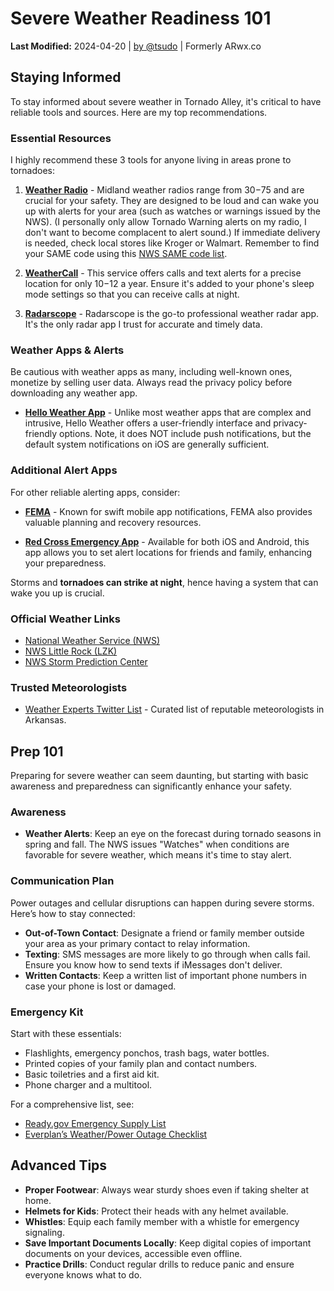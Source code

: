 # Severe Weather Readiness 101
**Last Modified:** 2024-04-20 | [by @tsudo](https://t5u.us/landing) | Formerly ARwx.co

## Staying Informed

To stay informed about severe weather in Tornado Alley, it's critical to have reliable tools and sources. Here are my top recommendations.

### Essential Resources

I highly recommend these 3 tools for anyone living in areas prone to tornadoes:

1. **[Weather Radio](https://a.co/d/6sKr92p)** - Midland weather radios range from $30-$75 and are crucial for your safety. They are designed to be loud and can wake you up with alerts for your area (such as watches or warnings issued by the NWS). (I personally only allow Tornado Warning alerts on my radio, I don't want to become complacent to alert sound.) If immediate delivery is needed, check local stores like Kroger or Walmart. Remember to find your SAME code using this [NWS SAME code list](https://www.nws.noaa.gov/nwr/coverage/ccov.php?State=AR).

2. **[WeatherCall](https://weathercallservices.com/personal-use/)** - This service offers calls and text alerts for a precise location for only $10-$12 a year. Ensure it's added to your phone's sleep mode settings so that you can receive calls at night.

3. **[Radarscope](https://www.radarscope.app/)** - Radarscope is the go-to professional weather radar app. It's the only radar app I trust for accurate and timely data.

### Weather Apps & Alerts

Be cautious with weather apps as many, including well-known ones, monetize by selling user data. Always read the privacy policy before downloading any weather app.

- **[Hello Weather App](https://helloweather.com/)** - Unlike most weather apps that are complex and intrusive, Hello Weather offers a user-friendly interface and privacy-friendly options. Note, it does NOT include push notifications, but the default system notifications on iOS are generally sufficient.

### Additional Alert Apps

For other reliable alerting apps, consider:

- **[FEMA](https://www.fema.gov/about/news-multimedia/mobile-products#download)** - Known for swift mobile app notifications, FEMA also provides valuable planning and recovery resources.
  
- **[Red Cross Emergency App](https://www.redcross.org/get-help/how-to-prepare-for-emergencies/mobile-apps.html)** - Available for both iOS and Android, this app allows you to set alert locations for friends and family, enhancing your preparedness.

Storms and **tornadoes can strike at night**, hence having a system that can wake you up is crucial.

### Official Weather Links

- [National Weather Service (NWS)](http://weather.gov/)
- [NWS Little Rock (LZK)](http://srh.noaa.gov/lzk/)
- [NWS Storm Prediction Center](http://spc.noaa.gov/)

### Trusted Meteorologists

- [Weather Experts Twitter List](https://twitter.com/i/lists/43404471) - Curated list of reputable meteorologists in Arkansas.

## Prep 101

Preparing for severe weather can seem daunting, but starting with basic awareness and preparedness can significantly enhance your safety.

### Awareness

- **Weather Alerts**: Keep an eye on the forecast during tornado seasons in spring and fall. The NWS issues "Watches" when conditions are favorable for severe weather, which means it's time to stay alert.

### Communication Plan

Power outages and cellular disruptions can happen during severe storms. Here’s how to stay connected:

- **Out-of-Town Contact**: Designate a friend or family member outside your area as your primary contact to relay information.
- **Texting**: SMS messages are more likely to go through when calls fail. Ensure you know how to send texts if iMessages don't deliver.
- **Written Contacts**: Keep a written list of important phone numbers in case your phone is lost or damaged.

### Emergency Kit

Start with these essentials:

- Flashlights, emergency ponchos, trash bags, water bottles.
- Printed copies of your family plan and contact numbers.
- Basic toiletries and a first aid kit.
- Phone charger and a multitool.

For a comprehensive list, see:
- [Ready.gov Emergency Supply List](https://www.ready.gov/kit)
- [Everplan’s Weather/Power Outage Checklist](https://www.everplans.com/sites/default/files/Emergency_Evacuation_Checklist.pdf)

## Advanced Tips

- **Proper Footwear**: Always wear sturdy shoes even if taking shelter at home.
- **Helmets for Kids**: Protect their heads with any helmet available.
- **Whistles**: Equip each family member with a whistle for emergency signaling.
- **Save Important Documents Locally**: Keep digital copies of important documents on your devices, accessible even offline.
- **Practice Drills**: Conduct regular drills to reduce panic and ensure everyone knows what to do.
